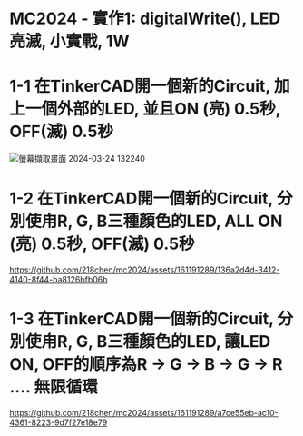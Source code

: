 # MC2024 - 實作1: digitalWrite(), LED亮滅, 小實戰, 1W

# 1-1 在TinkerCAD開一個新的Circuit, 加上一個外部的LED, 並且ON (亮) 0.5秒, OFF(滅) 0.5秒


![螢幕擷取畫面 2024-03-24 132240](https://github.com/218chen/mc2024/assets/161191289/cb9211a4-1d72-4ba5-b85f-c3d23dea4087)


# 1-2 在TinkerCAD開一個新的Circuit, 分別使甪R, G, B三種顏色的LED, ALL ON (亮) 0.5秒, OFF(滅) 0.5秒


https://github.com/218chen/mc2024/assets/161191289/136a2d4d-3412-4140-8f44-ba8126bfb06b


# 1-3 在TinkerCAD開一個新的Circuit, 分別使甪R, G, B三種顏色的LED, 讓LED ON, OFF的順序為R → G → B → G → R .... 無限循環


https://github.com/218chen/mc2024/assets/161191289/a7ce55eb-ac10-4361-8223-9d7f27e18e79

